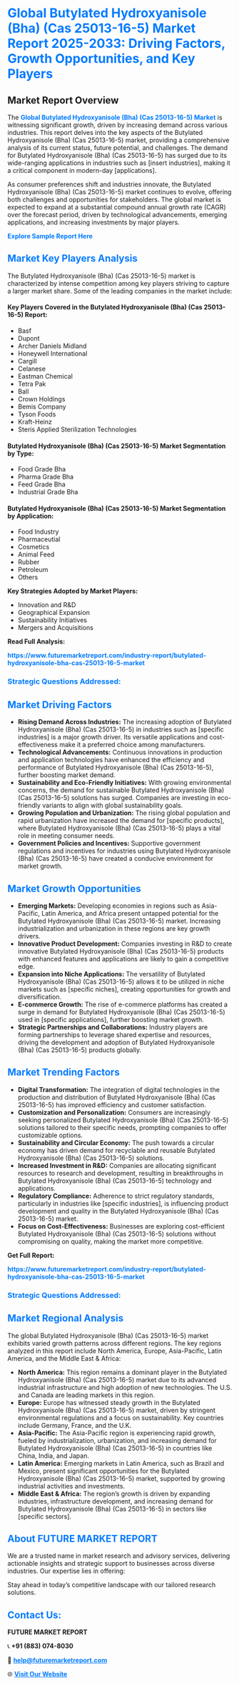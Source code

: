 <h1 style="color: #007BFF;">Global Butylated Hydroxyanisole (Bha) (Cas 25013-16-5) Market Report 2025-2033: Driving Factors, Growth Opportunities, and Key Players</h1>

<section id="overview">
<h2>Market Report Overview</h2>
<p>The <a href="https://www.futuremarketreport.com/industry-report/butylated-hydroxyanisole-bha-cas-25013-16-5-market" style="color: #007BFF; text-decoration: none;"><strong>Global Butylated Hydroxyanisole (Bha) (Cas 25013-16-5) Market</strong></a> is witnessing significant growth, driven by increasing demand across various industries. This report delves into the key aspects of the Butylated Hydroxyanisole (Bha) (Cas 25013-16-5) market, providing a comprehensive analysis of its current status, future potential, and challenges. The demand for Butylated Hydroxyanisole (Bha) (Cas 25013-16-5) has surged due to its wide-ranging applications in industries such as [insert industries], making it a critical component in modern-day [applications].</p>
<p>As consumer preferences shift and industries innovate, the Butylated Hydroxyanisole (Bha) (Cas 25013-16-5) market continues to evolve, offering both challenges and opportunities for stakeholders. The global market is expected to expand at a substantial compound annual growth rate (CAGR) over the forecast period, driven by technological advancements, emerging applications, and increasing investments by major players.</p>
</section>

<section id="overview">
<p><a href="https://www.futuremarketreport.com/request-sample/reportId=29838" style="color: #007BFF; text-decoration: none;"><strong>Explore Sample Report Here</strong></a></p>
</section>

<section id="key-players">
<h2 style="color: #007BFF;">Market Key Players Analysis</h2>
<p>The Butylated Hydroxyanisole (Bha) (Cas 25013-16-5) market is characterized by intense competition among key players striving to capture a larger market share. Some of the leading companies in the market include:</p>
<h4>Key Players Covered in the Butylated Hydroxyanisole (Bha) (Cas 25013-16-5) Report:</h4>
<ul><li>Basf</li><li>Dupont</li><li>Archer Daniels Midland</li><li>Honeywell International</li><li>Cargill</li><li>Celanese</li><li>Eastman Chemical</li><li>Tetra Pak</li><li>Ball</li><li>Crown Holdings</li><li>Bemis Company</li><li>Tyson Foods</li><li>Kraft-Heinz</li><li>Steris Applied Sterilization Technologies</li></ul>
<h4>Butylated Hydroxyanisole (Bha) (Cas 25013-16-5) Market Segmentation by Type:</h4>
<ul><li>Food Grade Bha</li><li>Pharma Grade Bha</li><li>Feed Grade Bha</li><li>Industrial Grade Bha</li></ul>

<h4>Butylated Hydroxyanisole (Bha) (Cas 25013-16-5) Market Segmentation by Application:</h4>
<ul><li>Food Industry</li><li>Pharmaceutial</li><li>Cosmetics</li><li>Animal Feed</li><li>Rubber</li><li>Petroleum</li><li>Others</li></ul>
<p><strong>Key Strategies Adopted by Market Players:</strong></p>
<ul>
<li>Innovation and R&D</li>
<li>Geographical Expansion</li>
<li>Sustainability Initiatives</li>
<li>Mergers and Acquisitions</li>
</ul>
</section>

<section>
<p><strong>Read Full Analysis: </strong></p><a href="https://www.futuremarketreport.com/industry-report/butylated-hydroxyanisole-bha-cas-25013-16-5-market" style="color: #007BFF; text-decoration: none;"><strong>https://www.futuremarketreport.com/industry-report/butylated-hydroxyanisole-bha-cas-25013-16-5-market</strong></a>
<h3 style="color: #007BFF;">Strategic Questions Addressed:</h3>
</section>

<section id="driving-factors">
<h2 style="color: #007BFF;">Market Driving Factors</h2>
<ul>
<li><strong>Rising Demand Across Industries:</strong> The increasing adoption of Butylated Hydroxyanisole (Bha) (Cas 25013-16-5) in industries such as [specific industries] is a major growth driver. Its versatile applications and cost-effectiveness make it a preferred choice among manufacturers.</li>
<li><strong>Technological Advancements:</strong> Continuous innovations in production and application technologies have enhanced the efficiency and performance of Butylated Hydroxyanisole (Bha) (Cas 25013-16-5), further boosting market demand.</li>
<li><strong>Sustainability and Eco-Friendly Initiatives:</strong> With growing environmental concerns, the demand for sustainable Butylated Hydroxyanisole (Bha) (Cas 25013-16-5) solutions has surged. Companies are investing in eco-friendly variants to align with global sustainability goals.</li>
<li><strong>Growing Population and Urbanization:</strong> The rising global population and rapid urbanization have increased the demand for [specific products], where Butylated Hydroxyanisole (Bha) (Cas 25013-16-5) plays a vital role in meeting consumer needs.</li>
<li><strong>Government Policies and Incentives:</strong> Supportive government regulations and incentives for industries using Butylated Hydroxyanisole (Bha) (Cas 25013-16-5) have created a conducive environment for market growth.</li>
</ul>
</section>

<section id="growth-opportunities">
<h2 style="color: #007BFF;">Market Growth Opportunities</h2>
<ul>
<li><strong>Emerging Markets:</strong> Developing economies in regions such as Asia-Pacific, Latin America, and Africa present untapped potential for the Butylated Hydroxyanisole (Bha) (Cas 25013-16-5) market. Increasing industrialization and urbanization in these regions are key growth drivers.</li>
<li><strong>Innovative Product Development:</strong> Companies investing in R&D to create innovative Butylated Hydroxyanisole (Bha) (Cas 25013-16-5) products with enhanced features and applications are likely to gain a competitive edge.</li>
<li><strong>Expansion into Niche Applications:</strong> The versatility of Butylated Hydroxyanisole (Bha) (Cas 25013-16-5) allows it to be utilized in niche markets such as [specific niches], creating opportunities for growth and diversification.</li>
<li><strong>E-commerce Growth:</strong> The rise of e-commerce platforms has created a surge in demand for Butylated Hydroxyanisole (Bha) (Cas 25013-16-5) used in [specific applications], further boosting market growth.</li>
<li><strong>Strategic Partnerships and Collaborations:</strong> Industry players are forming partnerships to leverage shared expertise and resources, driving the development and adoption of Butylated Hydroxyanisole (Bha) (Cas 25013-16-5) products globally.</li>
</ul>
</section>

<section id="trending-factors">
<h2 style="color: #007BFF;">Market Trending Factors</h2>
<ul>
<li><strong>Digital Transformation:</strong> The integration of digital technologies in the production and distribution of Butylated Hydroxyanisole (Bha) (Cas 25013-16-5) has improved efficiency and customer satisfaction.</li>
<li><strong>Customization and Personalization:</strong> Consumers are increasingly seeking personalized Butylated Hydroxyanisole (Bha) (Cas 25013-16-5) solutions tailored to their specific needs, prompting companies to offer customizable options.</li>
<li><strong>Sustainability and Circular Economy:</strong> The push towards a circular economy has driven demand for recyclable and reusable Butylated Hydroxyanisole (Bha) (Cas 25013-16-5) solutions.</li>
<li><strong>Increased Investment in R&D:</strong> Companies are allocating significant resources to research and development, resulting in breakthroughs in Butylated Hydroxyanisole (Bha) (Cas 25013-16-5) technology and applications.</li>
<li><strong>Regulatory Compliance:</strong> Adherence to strict regulatory standards, particularly in industries like [specific industries], is influencing product development and quality in the Butylated Hydroxyanisole (Bha) (Cas 25013-16-5) market.</li>
<li><strong>Focus on Cost-Effectiveness:</strong> Businesses are exploring cost-efficient Butylated Hydroxyanisole (Bha) (Cas 25013-16-5) solutions without compromising on quality, making the market more competitive.</li>
</ul>
</section>

<section>
<p><strong>Get Full Report: </strong></p><a href="https://www.futuremarketreport.com/industry-report/butylated-hydroxyanisole-bha-cas-25013-16-5-market" style="color: #007BFF; text-decoration: none;"><strong>https://www.futuremarketreport.com/industry-report/butylated-hydroxyanisole-bha-cas-25013-16-5-market</strong></a>
<h3 style="color: #007BFF;">Strategic Questions Addressed:</h3>
</section>


<section id="regional-analysis">
<h2 style="color: #007BFF;">Market Regional Analysis</h2>
<p>The global Butylated Hydroxyanisole (Bha) (Cas 25013-16-5) market exhibits varied growth patterns across different regions. The key regions analyzed in this report include North America, Europe, Asia-Pacific, Latin America, and the Middle East & Africa:</p>
<ul>
<li><strong>North America:</strong> This region remains a dominant player in the Butylated Hydroxyanisole (Bha) (Cas 25013-16-5) market due to its advanced industrial infrastructure and high adoption of new technologies. The U.S. and Canada are leading markets in this region.</li>
<li><strong>Europe:</strong> Europe has witnessed steady growth in the Butylated Hydroxyanisole (Bha) (Cas 25013-16-5) market, driven by stringent environmental regulations and a focus on sustainability. Key countries include Germany, France, and the U.K.</li>
<li><strong>Asia-Pacific:</strong> The Asia-Pacific region is experiencing rapid growth, fueled by industrialization, urbanization, and increasing demand for Butylated Hydroxyanisole (Bha) (Cas 25013-16-5) in countries like China, India, and Japan.</li>
<li><strong>Latin America:</strong> Emerging markets in Latin America, such as Brazil and Mexico, present significant opportunities for the Butylated Hydroxyanisole (Bha) (Cas 25013-16-5) market, supported by growing industrial activities and investments.</li>
<li><strong>Middle East & Africa:</strong> The region’s growth is driven by expanding industries, infrastructure development, and increasing demand for Butylated Hydroxyanisole (Bha) (Cas 25013-16-5) in sectors like [specific sectors].</li>
</ul>
</section>

<footer>
<h2 style="color: #007BFF;">About FUTURE MARKET REPORT</h2>
<p>We are a trusted name in market research and advisory services, delivering actionable insights and strategic support to businesses across diverse industries. Our expertise lies in offering:</p>

<p>Stay ahead in today’s competitive landscape with our tailored research solutions.</p>

<h2 style="color: #007BFF;">Contact Us:</h2>
<p><strong>FUTURE MARKET REPORT</strong></p>
<p>📞 <strong>+91 (883) 074-8030</strong></p>
<p>📧 <strong><a href="mailto:help@futuremarketreport.com" style="color: #007BFF;">help@futuremarketreport.com</a></strong></p>
<p>🌐 <strong><a href="https://www.futuremarketreport.com/" style="color: #007BFF;">Visit Our Website</a></strong></p>
</footer>